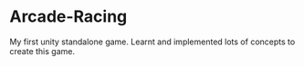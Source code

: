 # Arcade-Racing
My first unity standalone game. Learnt and implemented lots of concepts to create this game.
